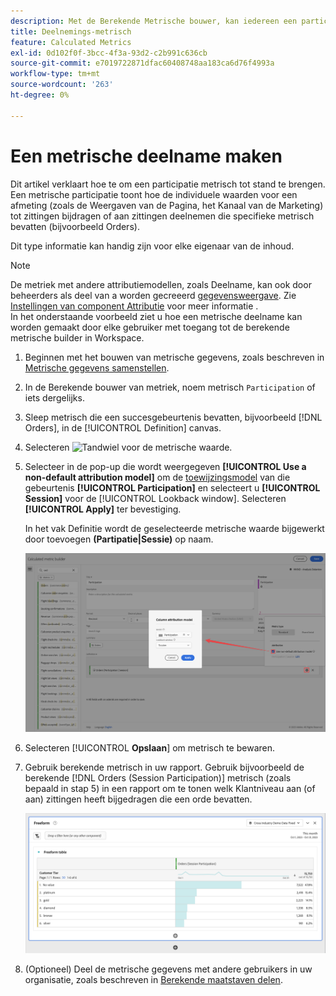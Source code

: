 ```yaml
---
description: Met de Berekende Metrische bouwer, kan iedereen een participatie metrisch tot stand brengen.
title: Deelnemings-metrisch
feature: Calculated Metrics
exl-id: 0d102f0f-3bcc-4f3a-93d2-c2b991c636cb
source-git-commit: e7019722871dfac60408748aa183ca6d76f4993a
workflow-type: tm+mt
source-wordcount: '263'
ht-degree: 0%

---
```


# Een metrische deelname maken

Dit artikel verklaart hoe te om een participatie metrisch tot stand te brengen. Een metrische participatie toont hoe de individuele waarden voor een afmeting (zoals de Weergaven van de Pagina, het Kanaal van de Marketing) tot zittingen bijdragen of aan zittingen deelnemen die specifieke metrisch bevatten (bijvoorbeeld Orders).

Dit type informatie kan handig zijn voor elke eigenaar van de inhoud.

>[!NOTE]
>
>De metriek met andere attributiemodellen, zoals Deelname, kan ook door beheerders als deel van a worden gecreeerd [gegevensweergave](https://experienceleague.adobe.com/docs/analytics-platform/using/cja-dataviews/data-views.html). Zie [Instellingen van component Attributie](../../../data-views/component-settings/attribution.md) voor meer informatie .<br/>In het onderstaande voorbeeld ziet u hoe een metrische deelname kan worden gemaakt door elke gebruiker met toegang tot de berekende metrische builder in Workspace.


1. Beginnen met het bouwen van metrische gegevens, zoals beschreven in [Metrische gegevens samenstellen](/help/components/calc-metrics/cm-workflow/cm-build-metrics.md).
1. In de Berekende bouwer van metriek, noem metrisch `Participation` of iets dergelijks.
1. Sleep metrisch die een succesgebeurtenis bevatten, bijvoorbeeld [!DNL Orders], in de [!UICONTROL Definition] canvas.
1. Selecteren ![Tandwiel](https://spectrum.adobe.com/static/icons/workflow_18/Smock_Settings_18_N.svg) voor de metrische waarde.
1. Selecteer in de pop-up die wordt weergegeven **[!UICONTROL Use a non-default attribution model]** om de [toewijzingsmodel](/help/components/calc-metrics/cm-workflow/m-metric-type-alloc.md) van die gebeurtenis **[!UICONTROL Participation]** en selecteert u **[!UICONTROL Session]** voor de [!UICONTROL Lookback window]. Selecteren **[!UICONTROL Apply]** ter bevestiging.

   In het vak Definitie wordt de geselecteerde metrische waarde bijgewerkt door toevoegen  **(Partipatie|Sessie)** op naam.

   ![](assets/participation-setup.png)



1. Selecteren [!UICONTROL **Opslaan**] om metrisch te bewaren.
1. Gebruik berekende metrisch in uw rapport. Gebruik bijvoorbeeld de berekende [!DNL Orders (Session Participation)] metrisch (zoals bepaald in stap 5) in een rapport om te tonen welk Klantniveau aan (of aan) zittingen heeft bijgedragen die een orde bevatten.

   ![](assets/participation-pages-customer-tier.png)

1. (Optioneel) Deel de metrische gegevens met andere gebruikers in uw organisatie, zoals beschreven in [Berekende maatstaven delen](/help/components/calc-metrics/cm-workflow/cm-sharing.md).
